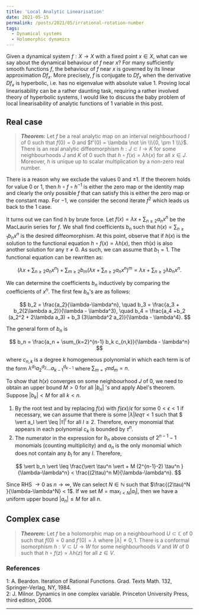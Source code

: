 ```yaml
---
title: 'Local Analytic Linearisation'
date: 2021-05-15
permalink: /posts/2021/05/irrational-rotation-number
tags:
  - Dynamical systems
  - Holomorphic dynamics
---
```


Given a dynamical system $f: X \to X$ with a fixed point $x \in X$, what can we say about the dynamical behaviour of $f$ near $x$? For many sufficiently smooth functions $f$, the behaviour of $f$ near $x$ is governed by its linear approximation $Df_x$. More precisely, $f$ is conjugate to $Df_x$ when the derivative $Df_x$ is hyperbolic, i.e. has no eigenvalue with absolute value $1$. Proving local linearisability can be a rather daunting task, requiring a rather involved theory of hyperbolic systems, I would like to discuss the baby problem of local linearisability of analytic functions of 1 variable in this post.

## Real case

> **_Theorem:_** Let $f$ be a real analytic map on an interval neighbourhood $I$ of $0$ such that $f(0)=0$ and $f'(0) = \lambda \not \in \\\{0, \pm 1 \\\}$. There is an real analytic diffeomorphism $h : J \subset I \to K$ for some neighbourhoods $J$ and $K$ of $0$ such that $h\circ f (x) = \lambda h(x)$ for all $x \in J$. Moreover, $h$ is unique up to scalar multiplication by a non-zero real number.

There is a reason why we exclude the values $0$ and $\pm 1$. If the theorem holds for value $0$ or $1$, then $h\circ f \circ h^{-1}$ is either the zero map or the identity map and clearly the only possible $f$ that can satisfy this is either the zero map or the constant map. For $-1$, we consider the second iterate $f^2$ which leads us back to the $1$ case.

It turns out we can find $h$ by brute force. Let $f(x) = \lambda x + \sum_{n\geq 2} a_n x^n$ be the MacLaurin series for $f$. We shall find coefficients $b_n$ such that $h(x) = \sum_{n\geq 1} b_n x^n$ is the desired diffeomorphism. At this point, observe that if $h(x)$ is the solution to the functional equation $h \circ f(x) = \lambda h(x)$, then $\tau h(x)$ is also another solution for any $\tau \neq 0$. As such, we can assume that $b_1 = 1$. The functional equation can be rewritten as:

$$
\left( \lambda x + \sum_{n \geq 2} a_n x^n \right) + \sum_{m\geq 2} b_m \left( \lambda x + \sum_{n \geq 2} a_n x^n \right)^m = \lambda x + \sum_{n \geq 2} \lambda b_n x^n.
$$

We can determine the coefficients $b_n$ inductively by comparing the coefficients of $x^n$. The first few $b_n$'s are as follows:

$$
b_2 = \frac{a_2}{\lambda-\lambda^n}, \quad b_3 = \frac{a_3 + b_2(2\lambda a_2)}{\lambda - \lambda^3}, \quad b_4 = \frac{a_4 +b_2 (a_2^2 + 2\lambda a_3) + b_3 (3\lambda^2 a_2)}{\lambda - \lambda^4}.
$$

The general form of $b_n$ is

$$
b_n = \frac{a_n + \sum_{k=2}^{n-1} b_k c_{n,k}}{\lambda - \lambda^n}
$$

where $c_{n,k}$ is a degree $k$ homogeneous polynomial in which each term is of the form $\lambda^{d_1} a_2^{d_2} \ldots a_{k-1}^{d_{k-1}}$ where $\sum_{m=1} m d_m = n$.

To show that $h(x)$ converges on some neighbourhood $J$ of $0$, we need to obtain an upper bound $M>0$ for all $\vert b_n \vert$ 's and apply Abel's theorem. Suppose $\vert b_k \vert < M$ for all $k<n$.  
1. By the root test and by replacing $f(x)$ with $f(\epsilon x)/\epsilon$ for some $0<\epsilon<1$ if necessary, we can assume that there is some $\vert \lambda\vert leq \tau < 1$ such that $ \vert a_l \vert \leq $\vert \tau \vert^l$ for all $l \geq 2$. Therefore, every monomial that appears in each polynomial $c_k$ is bounded by $\tau^n$.
2. The numerator in the expression for $b_n$ above consists of $2^{n-1}-1$ monomials (counting multiplicity) and $a_n$ is the only monomial which does not contain any $b_l$ for any $l$. Therefore,

$$
\vert b_n \vert \leq \frac{\vert \tau^n \vert + M (2^{n-1}-2) \tau^n }{\lambda-\lambda^n} < \frac{(2\tau)^n M}{\lambda-\lambda^n}.
$$

Since RHS $\to 0$ as $n\to \infty$, We can select $N\in \mathbb{N}$ such that $\frac{(2\tau)^N }{\lambda-\lambda^N} < 1$. If we set $M = \max_{l<N} \vert a_l \vert$, then we have a uniform upper bound $\vert a_n \vert \leq M$ for all $n$.

## Complex case

> **_Theorem:_** Let $f$ be a holomorphic map on a neighbourhood $U \subset \mathbb{C}$ of $0$ such that $f(0)=0$ and $f'(0)=\lambda$ where $\vert \lambda \vert \neq 0,1$. There is a conformal isomorphism $h : V \subset U \to W$ for some neighbourhoods $V$ and $W$ of $0$ such that $h \circ f (z) = \lambda h(z)$ for all $z \in V$.



### References

<a name="fn1">1</a>: A. Beardon. Iteration of Rational Functions. Grad. Texts Math. 132, Springer-Verlag, NY, 1984.  
<a name="fn2">2</a>: J. Milnor. Dynamics in one complex variable. Princeton University Press, third edition, 2006.   

------
